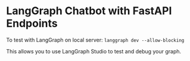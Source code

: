 # LangGraph Chatbot with FastAPI Endpoints

To test with LangGraph on local server: 
`langgraph dev --allow-blocking`

This allows you to use LangGraph Studio to test and debug your graph.